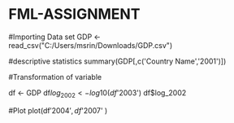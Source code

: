 # FML-ASSIGNMENT
#Importing Data set
GDP <- read_csv("C:/Users/msrin/Downloads/GDP.csv")

#descriptive statistics
summary(GDP[,c('Country Name','2001')])

#Transformation of variable

df <- GDP
df$log_2002 <- log10(df$'2003')
df$log_2002

#Plot
plot(df$'2004' ,df$'2007' )
